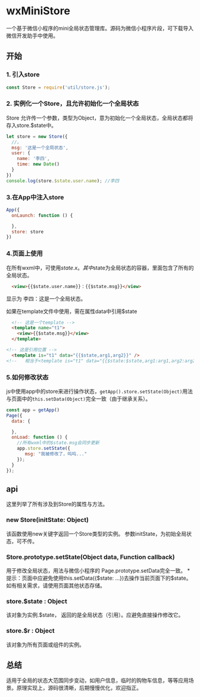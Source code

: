 # wxMiniStore

一个基于微信小程序的mini全局状态管理库。源码为微信小程序片段，可下载导入微信开发助手中使用。

## 开始
### 1. 引入store
```js
const Store = require('util/store.js');
```
### 2. 实例化一个Store，且允许初始化一个全局状态
Store 允许传一个参数，类型为Object，意为初始化一个全局状态，全局状态都将存入store.$state中。
```js 
let store = new Store({
  //。
  msg: '这是一个全局状态',
  user: {
    name: '李四',
    time: new Date()
  }
})
console.log(store.$state.user.name); //李四
```
### 3.在App中注入store
```js
App({
  onLaunch: function () {

  },
  store: store
})
```
### 4.页面上使用
在所有wxml中，可使用$state.x。
其中$state为全局状态的容器，里面包含了所有的全局状态。
```html
  <view>{{$state.user.name}}：{{$state.msg}}</view>
```
显示为 李四：这是一个全局状态。
 
如果在template文件中使用，需在属性data中引用$state
```html
  <!-- 这是一个template -->
  <template name="t1">
    <view>{{$state.msg}}</view>
  </template>

<!-- 这是引用位置 -->
  <template is="t1" data="{{$state,arg1,arg2}}" />
<!--   相当于<template is="t1" data="{{$state:$state,arg1:arg1,arg2:arg2}}" /> -->
```

### 5.如何修改状态
js中使用app中的store来进行操作状态，`getApp().store.setState(Object)`用法与页面中的`this.setData(Object)`完全一致（由于继承关系）。
```js
const app = getApp()
Page({
  data: {

  },
  onLoad: function () {
    //所有wxml中的$state.msg会同步更新
    app.store.setState({
       msg: "我被修改了，呜呜..."
    });
  }
});

```
## api
这里列举了所有涉及到Store的属性与方法。
### new Store(initState: Object)
该函数使用new关键字返回一个Store类型的实例。
参数initState，为初始全局状态，可不传。

### Store.prototype.setState(Object data, Function callback)
用于修改全局状态，用法与微信小程序的 Page.prototype.setData完全一致。
*提示：页面中应避免使用this.setData({$state: ...})去操作当前页面下的$state。如有相关需求，请使用页面其他状态存储。

### store.$state : Object
该对象为实例.$state， 返回的是全局状态（引用）。应避免直接操作修改它。

### store.$r : Object
该对象为所有页面或组件的实例。

## 总结
适用于全局的状态大范围同步变动，如用户信息，临时的购物车信息，等等应用场景。原理实现上，源码很清晰，后期慢慢优化，欢迎指正。



